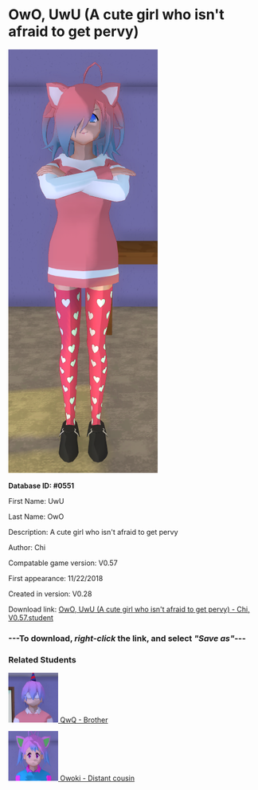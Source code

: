 # OwO, UwU (A cute girl who isn't afraid to get pervy)

<img src="../../Files/Images/OwO, UwU (A cute girl who isn't afraid to get pervy).png" title="OwO, UwU (A cute girl who isn't afraid to get pervy) - Chi, V0.57">

**Database ID: #0551**

First Name: UwU

Last Name: OwO

Description: A cute girl who isn't afraid to get pervy

Author: Chi

Compatable game version: V0.57

First appearance: 11/22/2018

Created in version: V0.28

Download link: <a href="https://raw.githubusercontent.com/Arbiter1223/Daigaku-Gurashi-Custom-Students/master/Files/Student%20Files/OwO%2C%20UwU%20(A%20cute%20girl%20who%20isn't%20afraid%20to%20get%20pervy)%20-%20Chi%2C%20V0.57.student">OwO, UwU (A cute girl who isn't afraid to get pervy) - Chi, V0.57.student</a>

### ---**To download, _right-click_ the link, and select _"Save as"_**---

### Related Students

<a href="OwO, QwQ (A judgemental yet friendly, talkative guy).md"><img src="../../Files/Thumbs/OwO, QwQ (A judgemental yet friendly, talkative guy).png" height="100" width="100" title="OwO, QwQ (A judgemental yet friendly, talkative guy) - Chi, V0.57"></a><a href="OwO, QwQ (A judgemental yet friendly, talkative guy).md"> QwQ - Brother</a>

<a href="Itami, Owoki (A kind anime enthusiast).md"><img src="../../Files/Thumbs/Itami, Owoki (A kind anime enthusiast).png" height="100" width="100" title="Itami, Owoki (A kind anime enthusiast) - BenPupKao, V0.57"></a><a href="Itami, Owoki (A kind anime enthusiast).md"> Owoki - Distant cousin</a>

